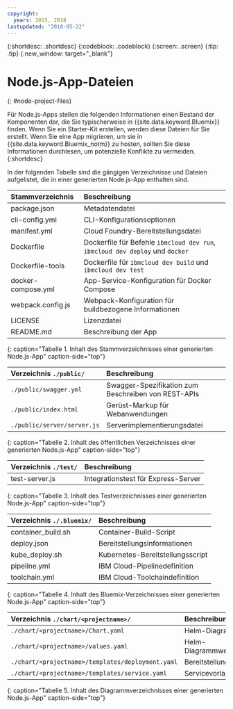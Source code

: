 ```yaml
---
copyright:
  years: 2015, 2018
lastupdated: "2018-05-22"
---
```


{:shortdesc: .shortdesc}
{:codeblock: .codeblock}
{:screen: .screen}
{:tip: .tip}
{:new_window: target="_blank"}

# Node.js-App-Dateien
{: #node-project-files}

Für Node.js-Apps stellen die folgenden Informationen einen Bestand der Komponenten dar, die Sie typischerweise in {{site.data.keyword.Bluemix}} finden. Wenn Sie ein Starter-Kit erstellen, werden diese Dateien für Sie erstellt. Wenn Sie eine App migrieren, um sie in {{site.data.keyword.Bluemix_notm}} zu hosten, sollten Sie diese Informationen durchlesen, um potenzielle Konflikte zu vermeiden. 
{:shortdesc}

In der folgenden Tabelle sind die gängigen Verzeichnisse und Dateien aufgelistet, die in einer generierten Node.js-App enthalten sind.

| Stammverzeichnis                                     | Beschreibung                       |
|:------------------------------------------------|:------------------------------------------|
|package.json | Metadatendatei |
|cli-config.yml | CLI-Konfigurationsoptionen |
|manifest.yml | Cloud Foundry-Bereitstellungsdatei |
|Dockerfile |Dockerfile für Befehle `ibmcloud dev run`, `ibmcloud dev deploy` und `docker` |
|Dockerfile-tools | Dockerfile für `ibmcloud dev build` und `ibmcloud dev test` |
|docker-compose.yml | App-Service-Konfiguration für Docker Compose |
|webpack.config.js | Webpack-Konfiguration für buildbezogene Informationen |
| LICENSE | Lizenzdatei |
|README.md | Beschreibung der App |
{: caption="Tabelle 1. Inhalt des Stammverzeichnisses einer generierten Node.js-App" caption-side="top"}

| Verzeichnis `./public/` | Beschreibung |
|:------------------------------------------------|:------------------------------------------|
| `./public/swagger.yml` | Swagger-Spezifikation zum Beschreiben von REST-APIs |
| `./public/index.html` | Gerüst-Markup für Webanwendungen |
|`./public/server/server.js` | Serverimplementierungsdatei |
{: caption="Tabelle 2. Inhalt des öffentlichen Verzeichnisses einer generierten Node.js-App" caption-side="top"}

| Verzeichnis `./test/` | Beschreibung |
|:------------------------------------------------|:------------------------------------------|
| test-server.js | Integrationstest für Express-Server |
{: caption="Tabelle 3. Inhalt des Testverzeichnisses einer generierten Node.js-App" caption-side="top"}

| Verzeichnis `./.bluemix/` | Beschreibung |
|:------------------------------------------------|:------------------------------------------|
| container_build.sh | Container-Build-Script |
| deploy.json | Bereitstellungsinformationen |
| kube_deploy.sh | Kubernetes-Bereitstellungsscript |
| pipeline.yml | IBM Cloud-Pipelinedefinition |
| toolchain.yml | IBM Cloud-Toolchaindefinition |
{: caption="Tabelle 4. Inhalt des Bluemix-Verzeichnisses einer generierten Node.js-App" caption-side="top"}

| Verzeichnis `./chart/<projectname>/` | Beschreibung |
|:------------------------------------------------|:------------------------------------------|
| `./chart/<projectname>/Chart.yaml` | Helm-Diagramm |
| `./chart/<projectname>/values.yaml` | Helm-Diagrammwerte |
| `./chart/<projectname>/templates/deployment.yaml` | Bereitstellungsvorlage |
| `./chart/<projectname>/templates/service.yaml` | Servicevorlage |
{: caption="Tabelle 5. Inhalt des Diagrammverzeichnisses einer generierten Node.js-App" caption-side="top"}
